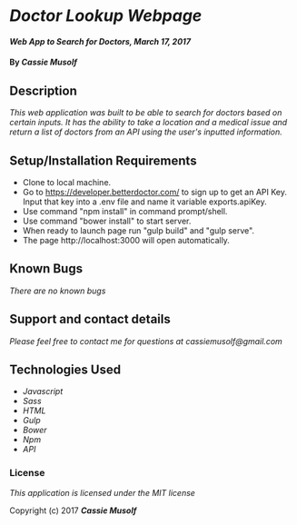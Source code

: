 # _Doctor Lookup Webpage_

#### _Web App to Search for Doctors, March 17, 2017_

#### By _**Cassie Musolf**_

## Description

_This web application was built to be able to search for doctors based on certain inputs. It has the ability to take a location and a medical issue and return a list of doctors from an API using the user's inputted information._

## Setup/Installation Requirements

* Clone to local machine.
* Go to https://developer.betterdoctor.com/ to sign up to get an   API Key. Input that key into a .env file and name it variable exports.apiKey.
* Use command "npm install" in command prompt/shell.
* Use command "bower install" to start server.
* When ready to launch page run "gulp build" and "gulp serve".
* The page http://localhost:3000 will open automatically.

## Known Bugs

_There are no known bugs_

## Support and contact details

_Please feel free to contact me for questions at cassiemusolf@gmail.com_

## Technologies Used

* _Javascript_
* _Sass_
* _HTML_
* _Gulp_
* _Bower_
* _Npm_
* _API_

### License

*This application is licensed under the MIT license*

Copyright (c) 2017 **_Cassie Musolf_**
